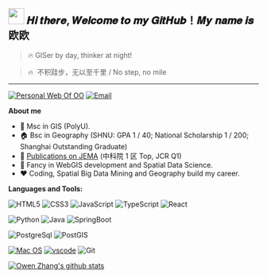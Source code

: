 <h2 ><img src="https://cdn.jsdelivr.net/gh/dmego/images/img/Hi.gif" height="32" width="32" /> 𝑯𝒊 𝒕𝒉𝒆𝒓𝒆, 𝑾𝒆𝒍𝒄𝒐𝒎𝒆 𝒕𝒐 𝒎𝒚 𝑮𝒊𝒕𝑯𝒖𝒃！𝑴𝒚 𝒏𝒂𝒎𝒆 𝒊𝒔 欧欧</h2>

> 🔥 GISer by day, thinker at night!

> 🔥  不积跬步，无以至千里 / No step, no mile

---

<p>
  <a href="https://zhangouwen.netlify.app"><img src="https://img.shields.io/badge/GIS-欧欧主页-blue" alt="Personal Web Of OO"></a>
  <a href="1000444691@smail.shnu.edu.cn"><img  src="https://img.shields.io/badge/Email-1000444691@smail.shnu.edu.cn-brightgreen" alt="Email"></a>
</p>

**About me**

- 🏫 Msc in GIS (PolyU).
- 🏠 Bsc in Geography (SHNU: GPA 1 / 40; National Scholarship 1 / 200; Shanghai Outstanding Graduate)
- 💼 [Publications on JEMA](https://scholar.google.com/citations?hl=zh-CN&user=t0p2VIYAAAAJ) (中科院 1 区 Top, JCR Q1)
- 💼 Fancy in WebGIS development and Spatial Data Science.
- ❤️ Coding, Spatial Big Data Mining and Geography build my career.

**Languages and Tools:**

![HTML5](https://img.shields.io/badge/-HTML5-%23E44D27?style=flat-square&logo=html5&logoColor=ffffff)
![CSS3](https://img.shields.io/badge/-CSS3-%231572B6?style=flat-square&logo=css3)
![JavaScript](https://img.shields.io/badge/-JavaScript-%23F7DF1C?style=flat-square&logo=javascript&logoColor=000000&labelColor=%23F7DF1C&color=%23FFCE5A)
![TypeScript](https://img.shields.io/badge/-TypeScript-007ACC?style=flat-square&logo=typescript&logoColor=white)
![React](https://img.shields.io/badge/-React-%23282C34?style=flat-square&logo=react)

![Python](https://img.shields.io/badge/-Python-green?style=flat-square&logo=python)
![Java](https://img.shields.io/badge/-Java-red?style=flat-square&logo=java)
![SpringBoot](https://img.shields.io/badge/-SpringBoot-red?style=flat-square&logo=springboot)

![PostgreSql](https://img.shields.io/badge/-PostgreSql-%23fdc167?style=flat-square&logo=postgresql&logoColor=000000)
![PostGIS](https://img.shields.io/badge/-PostgreGIS-%23fdc167?style=flat-square&logo=postgresql&logoColor=000000)

[![Mac OS](https://img.shields.io/badge/MacOS-Ventura-4e9eee?style=flat-square&logo=macos&logoColor=ffffff)](https://www.microsoft.com/windows/windows-10)
[![vscode](https://img.shields.io/badge/IDE-VSCode-blue?style=flat-square&logo=visual-studio-code&logoColor=ffffff)](https://code.visualstudio.com/)
![Git](https://img.shields.io/badge/-Git-%23F05032?style=flat-square&logo=git&logoColor=%23ffffff)

<a href="https://github.com/Ashes814"><img src="https://github-readme-stats.vercel.app/api?username=Ashes814&show_icons=true&theme=prussian"  alt="Owen Zhang's github stats" data-canonical-src="https://github-readme-stats.vercel.app/api?username=Ashes814&show_icons=true&theme=prussian" style="max-width:100%;">
</a>
